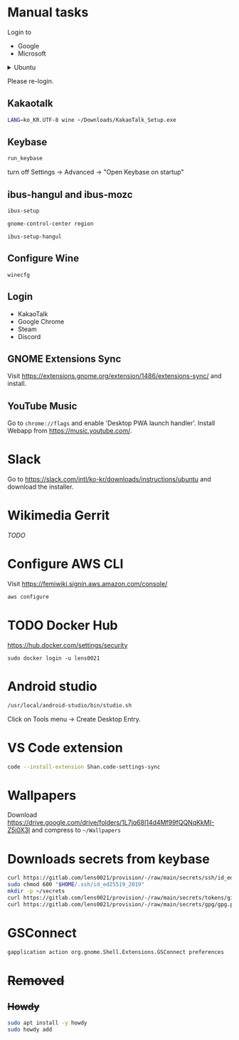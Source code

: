 # Manual tasks

Login to

- Google
- Microsoft

<details>
<summary>Ubuntu</summary>

Login to

- Ubuntu SSO

and Open Snap store to install

- Cheese

also install below from the console:

```sh
snap install \
  discord \
  libreoffice \
  inkscape
```

## Login gh cli

```sh
gh auth login
```

## Login Snap store

```sh
sudo snap login lorentz0021@gmail.com
```

</details>

Please re-login.

## Kakaotalk

```sh
LANG=ko_KR.UTF-8 wine ~/Downloads/KakaoTalk_Setup.exe
```

## Keybase

```sh
run_keybase
```

turn off Settings &rarr; Advanced &rarr; "Open Keybase on startup"

## ibus-hangul and ibus-mozc

```sh
ibus-setup
```

```sh
gnome-control-center region
```

```
ibus-setup-hangul
```

## Configure Wine

```
winecfg
```

## Login

- KakaoTalk
- Google Chrome
- Steam
- Discord

## GNOME Extensions Sync

Visit https://extensions.gnome.org/extension/1486/extensions-sync/ and install.

## YouTube Music

Go to `chrome://flags` and enable 'Desktop PWA launch handler'.
Install Webapp from https://music.youtube.com/.

# Slack
Go to https://slack.com/intl/ko-kr/downloads/instructions/ubuntu and download the installer.


# Wikimedia Gerrit

_TODO_

# Configure AWS CLI

Visit https://femiwiki.signin.aws.amazon.com/console/

```sh
aws configure
```

# TODO Docker Hub

https://hub.docker.com/settings/security

```
sudo docker login -u lens0021
```

# Android studio

```sh
/usr/local/android-studio/bin/studio.sh
```

Click on Tools menu -> Create Desktop Entry.

# VS Code extension

```sh
code --install-extension Shan.code-settings-sync
```

# Wallpapers

Download https://drive.google.com/drive/folders/1L7jq68I14d4Mf99fQQNqKkMI-Z5i0X3I and
compress to `~/Wallpapers`

# Downloads secrets from keybase

```sh
curl https://gitlab.com/lens0021/provision/-/raw/main/secrets/ssh/id_ed25519_2019.pgp | keybase pgp decrypt -o "$HOME/.ssh/id_ed25519_2019"
sudo chmod 600 "$HOME/.ssh/id_ed25519_2019"
mkdir -p ~/secrets
curl https://gitlab.com/lens0021/provision/-/raw/main/secrets/tokens/github/lens0021/gist.pgp | keybase pgp decrypt -o ~/secrets/github-gist-token.txt
curl https://gitlab.com/lens0021/provision/-/raw/main/secrets/gpg/gpg.pgp | keybase pgp decrypt -o ~/secrets/gpg
```

# GSConnect

```sh
gapplication action org.gnome.Shell.Extensions.GSConnect preferences
```

# ~~Removed~~

## ~~Howdy~~

```sh
sudo apt install -y howdy
sudo howdy add
```

